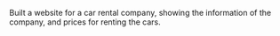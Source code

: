 Built a website for a car rental company, showing the information of the company, and prices for renting the cars.
